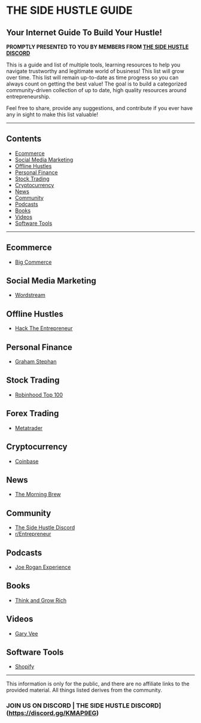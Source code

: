 # THE SIDE HUSTLE GUIDE
## Your Internet Guide To Build Your Hustle!
**PROMPTLY PRESENTED TO YOU BY MEMBERS FROM [THE SIDE HUSTLE DISCORD](https://discord.gg/KMAP9EG)**

This is a guide and list of multiple tools, learning resources to help you navigate trustworthy and legitimate world of business! This list will grow over time. This list will remain up-to-date as time progress so you can always count on getting the best value! The goal is to build a categorized community-driven collection of up to date, high quality resources around entrepreneurship.

Feel free to share, provide any suggestions, and contribute if you ever have any in sight to make this list valuable!

---

## Contents

- [Ecommerce](#ecommerce)
- [Social Media Marketing](#socialmedia)
- [Offline Hustles](#offline-hustles)
- [Personal Finance](#personal-finance)
- [Stock Trading](#stock-trading)
- [Cryptocurrency](/cryptocurrency)
- [News](#news)
- [Community](#community)
- [Podcasts](#podcasts)
- [Books](#books)
- [Videos](#videos)
- [Software Tools](#software-tools)

---

## Ecommerce
- [Big Commerce](https://www.bigcommerce.com/blog/ecommerce/)

## Social Media Marketing
- [Wordstream](https://www.wordstream.com/social-media-marketing)

## Offline Hustles
- [Hack The Entrepreneur](https://hacktheentrepreneur.com/side-hustle-ideas/)

## Personal Finance
- [Graham Stephan](https://www.youtube.com/channel/UCV6KDgJskWaEckne5aPA0aQ)

## Stock Trading
- [Robinhood Top 100](https://robinhood.com/collections/100-most-popular)

## Forex Trading
- [Metatrader](https://www.metatrader4.com/en)

## Cryptocurrency
- [Coinbase](https://www.coinbase.com/)

## News
- [The Morning Brew](https://www.morningbrew.com/daily/latest)

## Community
- [The Side Hustle Discord](https://discord.gg/KMAP9EG)
- [r/Entrepreneur](https://www.reddit.com/r/Entrepreneur/)

## Podcasts
- [Joe Rogan Experience](https://www.youtube.com/user/PowerfulJRE)

## Books
- [Think and Grow Rich](https://manageo.io/wp-content/uploads/2018/08/Think-And-Grow-Rich.pdf)

## Videos
- [Gary Vee](https://www.youtube.com/user/GaryVaynerchuk)

## Software Tools
- [Shopify](https://www.shopify.com/)


---
This information is only for the public, and there are no affiliate links to the provided material. All things listed derives from the community.

### JOIN US ON DISCORD | THE SIDE HUSTLE DISCORD](https://discord.gg/KMAP9EG)
